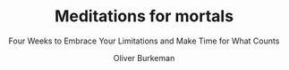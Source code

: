 ---
title: "Meditations for mortals"
subtitle: "Four Weeks to Embrace Your Limitations and Make Time for What Counts"
description: ""
layout: book
author: Oliver Burkeman
started: 2024-11-03
read: 
status: reading
rating: 0
color: 
cover: 
pages: 208
progress: 12.98
link: https://www.oliverburkeman.com/meditationsformortals
---